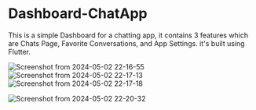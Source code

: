 # Dashboard-ChatApp
This is a simple Dashboard for a chatting app, it contains 3 features which are Chats Page, Favorite Conversations, and App Settings. it's built using Flutter.

![Screenshot from 2024-05-02 22-16-55](https://github.com/Asmaa-Elkilany/Dashboard-ChatApp/assets/167666939/69c20130-623b-44d6-aa57-f2fd3afe2ee8)
![Screenshot from 2024-05-02 22-17-13](https://github.com/Asmaa-Elkilany/Dashboard-ChatApp/assets/167666939/b319aada-6df0-4461-a15f-8a471de8e2d1)
![Screenshot from 2024-05-02 22-17-18](https://github.com/Asmaa-Elkilany/Dashboard-ChatApp/assets/167666939/d6e5cf99-6307-447e-825e-99c438c5166a)

![Screenshot from 2024-05-02 22-20-32](https://github.com/Asmaa-Elkilany/Dashboard-ChatApp/assets/167666939/fab46dc5-accb-45de-8e3b-57b3e1e1d921)

